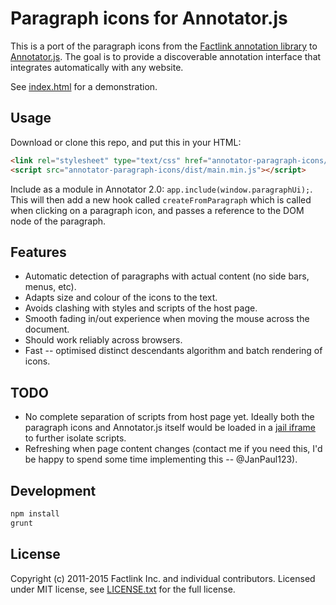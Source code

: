 # Paragraph icons for Annotator.js

This is a port of the paragraph icons from the
[Factlink annotation library](https://github.com/Factlink/js-library)
to [Annotator.js](https://github.com/openannotation/annotator).
The goal is to provide a discoverable annotation interface that integrates
automatically with any website.

See [index.html](index.html) for a demonstration.

## Usage
Download or clone this repo, and put this in your HTML:
```html
<link rel="stylesheet" type="text/css" href="annotator-paragraph-icons/dist/main.min.css"></link>
<script src="annotator-paragraph-icons/dist/main.min.js"></script>
```

Include as a module in Annotator 2.0: `app.include(window.paragraphUi);`.
This will then add a new hook called `createFromParagraph` which is called when
clicking on a paragraph icon, and passes a reference to the DOM node of the
paragraph.

## Features
- Automatic detection of paragraphs with actual content (no side bars, menus, etc).
- Adapts size and colour of the icons to the text.
- Avoids clashing with styles and scripts of the host page.
- Smooth fading in/out experience when moving the mouse across the document.
- Should work reliably across browsers.
- Fast -- optimised distinct descendants algorithm and batch rendering of icons.

## TODO
- No complete separation of scripts from host page yet. Ideally both the paragraph
  icons and Annotator.js itself would be loaded in a
  [jail iframe](https://github.com/Factlink/js-library/blob/825adb0548af92fc21d6f22b2deb9ec768a4a3f2/app/js/loader/loader_common.coffee)
  to further isolate scripts.
- Refreshing when page content changes (contact me if you need this, I'd be happy
  to spend some time implementing this -- @JanPaul123).

## Development
```bash
npm install
grunt
```

## License
Copyright (c) 2011-2015 Factlink Inc. and individual contributors.
Licensed under MIT license, see [LICENSE.txt](LICENSE.txt) for the full license.
